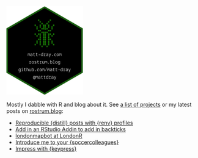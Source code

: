 <img src="https://raw.githubusercontent.com/matt-dray/stickers/master/output/business_hex.png" width=200>

Mostly I dabble with R and blog about it. See [a list of projects](https://github.com/matt-dray/projects/blob/main/README.md) or my latest posts on [rostrum.blog](https://www.rostrum.blog/):

<!-- BLOG-POST-LIST:START -->
- [Reproducible {distill} posts with {renv} profiles](https://www.rostrum.blog/2022/03/15/renv-profiles/)
- [Add in an RStudio Addin to add in backticks](https://www.rostrum.blog/2022/02/19/backtick/)
- [londonmapbot at LondonR](https://www.rostrum.blog/2022/02/12/mapbotr-londonr/)
- [Introduce me to your {soccercolleagues}](https://www.rostrum.blog/2022/02/04/soccercolleagues/)
- [Impress with {keypress}](https://www.rostrum.blog/2022/01/19/keypress/)
<!-- BLOG-POST-LIST:END -->
